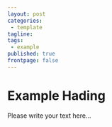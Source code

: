 ```yaml
---
layout: post
categories:
 - template
tagline:
tags:
 - example
published: true
frontpage: false
---
```


# Example Hading

Please write your text here...